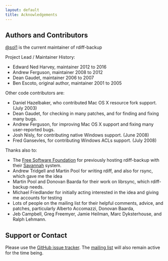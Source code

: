 ```yaml
---
layout: default
title: Acknowledgements
---
```


## Authors and Contributors ## 

[@sol1][sol1gh] is the current maintainer of rdiff-backup

Project Lead / Maintainer History:

* Edward Ned Harvey, maintainer 2012 to 2016 
* Andrew Ferguson, maintainer 2008 to 2012
* Dean Gaudet, maintainer 2006 to 2007
* Ben Escoto, original author, maintainer 2001 to 2005

Other code contributors are:

* Daniel Hazelbaker, who contributed Mac OS X resource fork support. (July 2003)
* Dean Gaudet, for checking in many patches, and for finding and fixing many bugs.
* Andrew Ferguson, for improving Mac OS X support and fixing many user-reported bugs.
* Josh Nisly, for contributing native Windows support. (June 2008)
* Fred Gansevles, for contributing Windows ACLs support. (July 2008)

[sol1gh]: https://github.com/sol1

Thanks also to:

* The [Free Software Foundation][fsf] for previously hosting rdiff-backup with their [Savannah][sav] system.
* Andrew Tridgell and Martin Pool for writing rdiff, and also for rsync, which gave me the idea
* Martin Pool and Donovan Baarda for their work on librsync, which rdiff-backup needs.
* Michael Friedlander for initially acting interested in the idea
	and giving me accounts for testing
* Lots of people on the mailing list for their helpful comments,
	advice, and patches, particularly Alberto Accomazzi, Donovan Baarda,
* Jeb Campbell, Greg Freemyer, Jamie Heilman, Marc Dyksterhouse, and Ralph Lehmann.

[fsf]: http://www.fsf.org
[sav]: http://savannah.nongnu.org

## Support or Contact ##

Please use the [GitHub issue tracker][ghtracker]. The [mailing list][mail] will also remain active for the time being.

[ghtracker]: https://github.com/sol1/rdiff-backup/issues
[mail]: https://lists.nongnu.org/mailman/listinfo/rdiff-backup-users]
